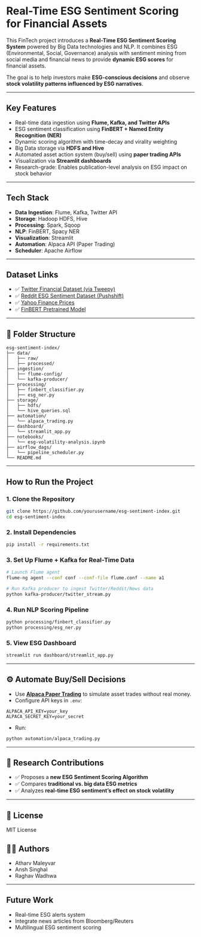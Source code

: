 # Real-Time ESG Sentiment Scoring for Financial Assets

This FinTech project introduces a **Real-Time ESG Sentiment Scoring System** powered by Big Data technologies and NLP. It combines ESG (Environmental, Social, Governance) analysis with sentiment mining from social media and financial news to provide **dynamic ESG scores** for financial assets.

The goal is to help investors make **ESG-conscious decisions** and observe **stock volatility patterns influenced by ESG narratives**.

---

## Key Features

- Real-time data ingestion using **Flume, Kafka, and Twitter APIs**
- ESG sentiment classification using **FinBERT + Named Entity Recognition (NER)**
- Dynamic scoring algorithm with time-decay and virality weighting
- Big Data storage via **HDFS and Hive**
- Automated asset action system (buy/sell) using **paper trading APIs**
- Visualization via **Streamlit dashboards**
- Research-grade: Enables publication-level analysis on ESG impact on stock behavior

---

## Tech Stack

- **Data Ingestion**: Flume, Kafka, Twitter API
- **Storage**: Hadoop HDFS, Hive
- **Processing**: Spark, Sqoop
- **NLP**: FinBERT, Spacy NER
- **Visualization**: Streamlit
- **Automation**: Alpaca API (Paper Trading)
- **Scheduler**: Apache Airflow

---

## Dataset Links

- ✅ [Twitter Financial Dataset (via Tweepy)](https://developer.twitter.com/en/docs/twitter-api)
- ✅ [Reddit ESG Sentiment Dataset (Pushshift)](https://pushshift.io)
- ✅ [Yahoo Finance Prices](https://finance.yahoo.com)
- ✅ [FinBERT Pretrained Model](https://huggingface.co/yiyanghkust/finbert-esg)

---

## 📂 Folder Structure

```
esg-sentiment-index/
├── data/
│   ├── raw/
│   ├── processed/
├── ingestion/
│   ├── flume-config/
│   └── kafka-producer/
├── processing/
│   ├── finbert_classifier.py
│   ├── esg_ner.py
├── storage/
│   ├── hdfs/
│   └── hive_queries.sql
├── automation/
│   └── alpaca_trading.py
├── dashboard/
│   └── streamlit_app.py
├── notebooks/
│   └── esg-volatility-analysis.ipynb
├── airflow_dags/
│   └── pipeline_scheduler.py
└── README.md
```

---

## How to Run the Project

### 1. Clone the Repository
```bash
git clone https://github.com/yourusername/esg-sentiment-index.git
cd esg-sentiment-index
```

### 2. Install Dependencies
```bash
pip install -r requirements.txt
```

### 3. Set Up Flume + Kafka for Real-Time Data
```bash
# Launch Flume agent
flume-ng agent --conf conf --conf-file flume.conf --name a1

# Run Kafka producer to ingest Twitter/Reddit/News data
python kafka-producer/twitter_stream.py
```

### 4. Run NLP Scoring Pipeline
```bash
python processing/finbert_classifier.py
python processing/esg_ner.py
```

### 5. View ESG Dashboard
```bash
streamlit run dashboard/streamlit_app.py
```

---

## ⚙️ Automate Buy/Sell Decisions

- Use **[Alpaca Paper Trading](https://alpaca.markets/docs/api-references/trading-api/)** to simulate asset trades without real money.
- Configure API keys in `.env`:
```
ALPACA_API_KEY=your_key
ALPACA_SECRET_KEY=your_secret
```
- Run:
```bash
python automation/alpaca_trading.py
```

---

## 🧠 Research Contributions

- ✅ Proposes a **new ESG Sentiment Scoring Algorithm**
- ✅ Compares **traditional vs. big data ESG metrics**
- ✅ Analyzes **real-time ESG sentiment’s effect on stock volatility**

---

## 📜 License

MIT License

## 👨‍🔬 Authors

- Atharv Maleyvar
- Ansh Singhal
- Raghav Wadhwa

---

## Future Work

- Real-time ESG alerts system
- Integrate news articles from Bloomberg/Reuters
- Multilingual ESG sentiment scoring
